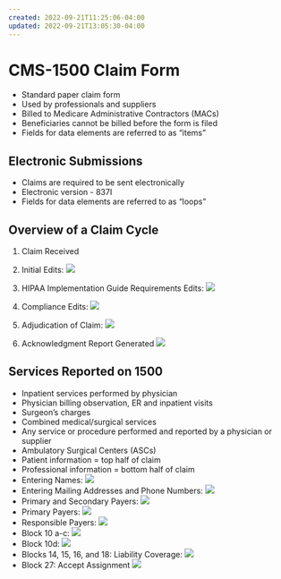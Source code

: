 ```yaml
---
created: 2022-09-21T11:25:06-04:00
updated: 2022-09-21T13:05:30-04:00
---
```

# CMS-1500 Claim Form
- Standard paper claim form
- Used by professionals and suppliers
- Billed to Medicare Administrative Contractors (MACs)
- Beneficiaries cannot be billed before the form is filed
- Fields for data elements are referred to as “items”
## Electronic Submissions 
- Claims are required to be sent electronically
- Electronic version - 837I
- Fields for data elements are referred to as “loops”
## Overview of a Claim Cycle
1. Claim Received 
2. Initial Edits: 
   ![](https://i.imgur.com/45sLmUH.png)

3. HIPAA Implementation Guide Requirements Edits:
   ![](https://i.imgur.com/VRXVEYt.png)

4. Compliance Edits:
   ![](https://i.imgur.com/4VKmWdT.png)

6. Adjudication of Claim:
   ![](https://i.imgur.com/EVbxcFW.png)

8. Acknowledgment Report Generated 
   ![](https://i.imgur.com/SLVbcy7.png)
## Services Reported on 1500
- Inpatient services performed by physician
- Physician billing observation, ER and inpatient visits
- Surgeon’s charges
- Combined medical/surgical services
- Any service or procedure performed and reported by a physician or supplier
- Ambulatory Surgical Centers (ASCs)
- Patient information = top half of claim
- Professional information = bottom half of claim
- Entering Names: ![](https://i.imgur.com/zvwx6Wh.png)
- Entering Mailing Addresses and Phone Numbers: ![](https://i.imgur.com/IWpwfCi.png)
-  Primary and Secondary Payers: ![](https://i.imgur.com/5RgOznw.png)
- Primary Payers: ![](https://i.imgur.com/PdvR2zX.png)
- Responsible Payers: ![](https://i.imgur.com/hCdG5IC.png)
- Block 10 a-c: ![](https://i.imgur.com/lQOkgC7.png)
- Block 10d: ![](https://i.imgur.com/ZPg286J.png)
- Blocks 14, 15, 16, and 18: Liability Coverage: ![](https://i.imgur.com/8yDqEfe.png)
- Block 27: Accept Assignment ![](https://i.imgur.com/taen7xO.png)




